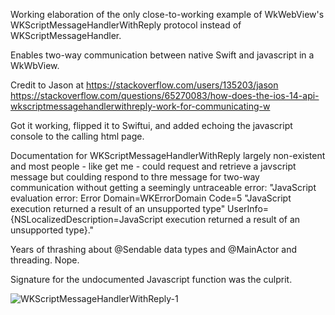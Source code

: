 Working elaboration of the only close-to-working example of WkWebView's WKScriptMessageHandlerWithReply protocol instead of WKScriptMessageHandler.

Enables two-way communication between native Swift and javascript in a WkWbView. 

Credit to Jason at https://stackoverflow.com/users/135203/jason
https://stackoverflow.com/questions/65270083/how-does-the-ios-14-api-wkscriptmessagehandlerwithreply-work-for-communicating-w

Got it working, flipped it to Swiftui, and added echoing the javascript console to the calling html page.

Documentation for WKScriptMessageHandlerWithReply largely non-existent and most people - like get me - could request and retrieve a javscript message but coulding respond to thre message for two-way communication  without getting a seemingly untraceable error:
"JavaScript evaluation error: Error Domain=WKErrorDomain Code=5 "JavaScript execution returned a result of an unsupported type" UserInfo={NSLocalizedDescription=JavaScript execution returned a result of an unsupported type}."

Years of thrashing about @Sendable data types and @MainActor and threading. Nope.

Signature for the undocumented Javascript function was the culprit.  



![WKScriptMessageHandlerWithReply-1](https://github.com/user-attachments/assets/a48f8133-84e0-4ecc-86f3-d96e84905d62)
